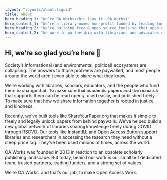```yaml
---
layout: "layouts/about.liquid"
title: About
hero_heading_1: "We’re OA.Works</br> (say it: OA Works)"
hero_content_1: "We’re a library-owned non-profit funded by leading foundations and libraries. </br>You may have known us as the Open Access Button."
hero_heading_2: "We’re building free & open source tools so that open access is easy and equitable"
hero_content_2: "We work in partnership with librarians and advocates using openness to create a more just and kind world"
---
```


## Hi, we’re so glad you’re here 👋

Society’s informational (and environmental, political) ecosystems are collapsing. The answers to those problems are paywalled, and most people around the world aren’t even able to share what they know.

We’re working with libraries, scholars, educators, and the people who fund them to change that. To make sure that academic papers and the research that supports them can be read openly, used easily, and published freely. To make sure that how we share information together is rooted in justice and kindness.

Recently, we’ve built tools like ShareYourPaper.org that makes it simple to freely and legally unlock papers from behind paywalls. We’ve helped build a new global network of libraries sharing knowledge freely during COVID through RSCVD. Our tools like InstantILL and Open Access Button support libraries and researchers in accessing the research they need without a steep price tag. They’ve been used millions of times, across the world.

OA.Works was founded in 2013 in reaction to an obsolete scholarly publishing landscape. But today, behind our work is our small but dedicated team, trusted partners, leading funders, and a strong set of values.

We’re OA.Works, and that’s our job, to make Open Access Work.
